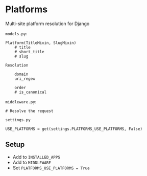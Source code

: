 Platforms
=========

Multi-site platform resolution for Django


`models.py`:

    Platform(TitleMixin, SlugMixin)
        # title
        # short_title
        # slug

    Resolution

        domain
        uri_regex

        order
        # is_canonical


`middleware.py`:

    # Resolve the request


`settings.py`

    USE_PLATFORMS = get(settings.PLATFORMS_USE_PLATFORMS, False)


## Setup

+ Add to `INSTALLED_APPS`
+ Add to `MIDDLEWARE`
+ Set `PLATFORMS_USE_PLATFORMS = True`
